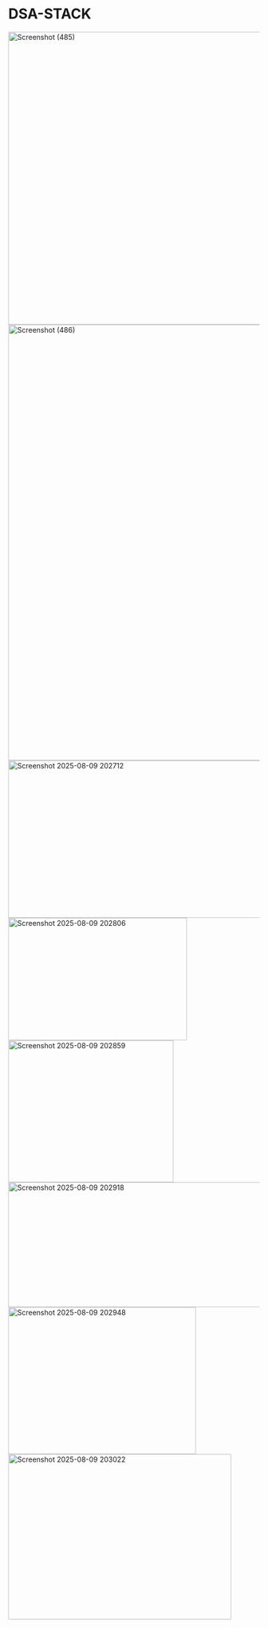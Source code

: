 # DSA-STACK

<img width="1760" height="586" alt="Screenshot (485)" src="https://github.com/user-attachments/assets/c6d879c1-cd35-4e66-8e10-17daae6838ac" />
<img width="1760" height="872" alt="Screenshot (486)" src="https://github.com/user-attachments/assets/8fa9502a-ce63-4664-bda5-386274f54aab" />
<img width="623" height="315" alt="Screenshot 2025-08-09 202712" src="https://github.com/user-attachments/assets/4d1208f5-ec72-4267-9957-79010257d46e" />
<img width="358" height="245" alt="Screenshot 2025-08-09 202806" src="https://github.com/user-attachments/assets/e6de1da3-a2e2-44d1-92f8-ebae48f75a22" />
<img width="331" height="284" alt="Screenshot 2025-08-09 202859" src="https://github.com/user-attachments/assets/f8381d8b-0865-4777-a497-b5a5d49cf435" />
<img width="669" height="250" alt="Screenshot 2025-08-09 202918" src="https://github.com/user-attachments/assets/0db92031-5e62-4e4d-8dd8-f2bbe9146fd6" />
<img width="376" height="294" alt="Screenshot 2025-08-09 202948" src="https://github.com/user-attachments/assets/aa95a41f-f602-408a-8453-fd7f04a36bae" />
<img width="447" height="331" alt="Screenshot 2025-08-09 203022" src="https://github.com/user-attachments/assets/700ec0cb-055f-41c5-8354-d8bd0a59ad9a" />

